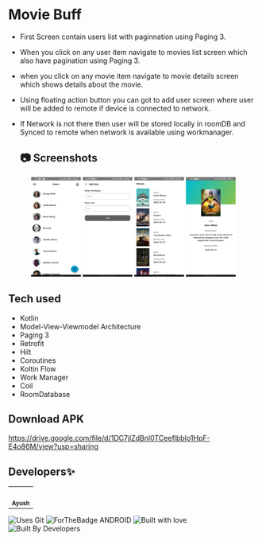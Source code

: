 # Movie Buff

- First Screen contain users list with paginnation using Paging 3.
- When you click on any user item navigate to movies list screen which also have pagination using Paging 3.
- when you click on any movie item navigate to movie details screen which shows details about the movie.
- Using floating action button you can got to add user screen where user will be added to remote if device is connected to network.
- If Network is not there then user will be stored locally in roomDB and Synced to remote when network is available using workmanager.

  ## 📷 Screenshots
<div align="center">
  <img src="https://github.com/Agrawal-Ayush-009/Movie_Buff/blob/master/app/src/main/res/drawable/d.jpg" width="100" height="200">
  <img src="https://github.com/Agrawal-Ayush-009/Movie_Buff/blob/master/app/src/main/res/drawable/c.jpg" width="100" height="200">
  <img src="https://github.com/Agrawal-Ayush-009/Movie_Buff/blob/master/app/src/main/res/drawable/b.jpg" width="100" height="200">
  <img src="https://github.com/Agrawal-Ayush-009/Movie_Buff/blob/master/app/src/main/res/drawable/a.jpg" width="100" height="200">
</div>


## Tech used
- Kotlin
- Model-View-Viewmodel Architecture
- Paging 3
- Retrofit
- Hilt
- Coroutines
- Koltin Flow
- Work Manager
- Coil
- RoomDatabase

## Download APK
https://drive.google.com/file/d/1DC7jlZdBnl0TCeeflbbIo1HpF-E4o86M/view?usp=sharing

## Developers✨
<table>
  <tbody><tr>
    <td align="center"><a href="https://github.com/Agrawal-Ayush-009"><img alt="" src="https://avatars.githubusercontent.com/Agrawal-Ayush-009" width="100px;"><br><sub><b>Ayush </b></sub></a></td>
  </tr>
</tbody></table>

![Uses Git](https://forthebadge.com/images/badges/uses-git.svg)
![ForTheBadge ANDROID](https://forthebadge.com/images/badges/built-for-android.svg)
![Built with love](https://forthebadge.com/images/badges/built-with-love.svg)
![Built By Developers](https://forthebadge.com/images/badges/built-by-developers.svg)
